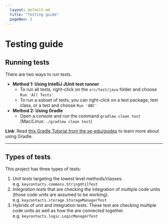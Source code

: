 ```yaml
---
  layout: default.md
  title: "Testing guide"
  pageNav: 3
---
```


# Testing guide

<!-- * Table of Contents -->
<page-nav-print />

<!-- -------------------------------------------------------------------------------------------------------------------- -->

## Running tests

There are two ways to run tests.

* **Method 1: Using IntelliJ JUnit test runner**
  * To run all tests, right-click on the `src/test/java` folder and choose `Run 'All Tests'`
  * To run a subset of tests, you can right-click on a test package,
    test class, or a test and choose `Run 'ABC'`
* **Method 2: Using Gradle**
  * Open a console and run the command `gradlew clean test` (Mac/Linux: `./gradlew clean test`)

<box type="info" seamless>

**Link**: Read [this Gradle Tutorial from the se-edu/guides](https://se-education.org/guides/tutorials/gradle.html) to learn more about using Gradle.
</box>

--------------------------------------------------------------------------------------------------------------------

## Types of tests

This project has three types of tests:

1. *Unit tests* targeting the lowest level methods/classes.<br>
   e.g. `keycontacts.commons.StringUtilTest`
2. *Integration tests* that are checking the integration of multiple code units (those code units are assumed to be working).<br>
   e.g. `keycontacts.storage.StorageManagerTest`
3. Hybrids of unit and integration tests. These test are checking multiple code units as well as how the are connected together.<br>
   e.g. `keycontacts.logic.LogicManagerTest`
